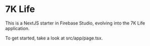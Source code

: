 # 7K Life

This is a NextJS starter in Firebase Studio, evolving into the 7K Life application.

To get started, take a look at src/app/page.tsx.
